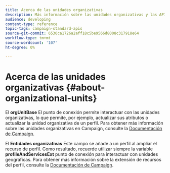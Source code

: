 ```yaml
---
title: Acerca de las unidades organizativas
description: Más información sobre las unidades organizativas y las API.
audience: developing
content-type: reference
topic-tags: campaign-standard-apis
source-git-commit: 6530ca1726a2aff18c5be9566d8008c317918e64
workflow-type: tm+mt
source-wordcount: '107'
ht-degree: 0%

---
```



# Acerca de las unidades organizativas {#about-organizational-units}

El **orgUnitBase** El punto de conexión permite interactuar con las unidades organizativas, lo que permite, por ejemplo, actualizar sus atributos o actualizar la unidad organizativa de un perfil. Para obtener más información sobre las unidades organizativas en Campaign, consulte la [Documentación de Campaign](https://experienceleague.adobe.com/docs/campaign-standard/using/administrating/users-and-security/organizational-units.html#administrating).

El **Entidades organizativas** Este campo se añade a un perfil al ampliar el recurso de perfil. Como resultado, recuerde utilizar siempre la variable **profileAndServicesExt** punto de conexión para interactuar con unidades geográficas. Para obtener más información sobre la extensión de recursos del perfil, consulte la [Documentación de Campaign](https://experienceleague.adobe.com/docs/campaign-standard/using/administrating/users-and-security/organizational-units.html#partitioning-profiles).
